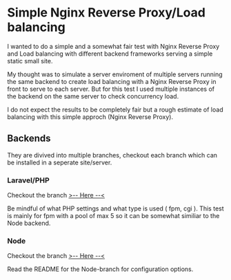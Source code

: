 # Simple Nginx Reverse Proxy/Load balancing

I wanted to do a simple and a somewhat fair test with Nginx Reverse Proxy and Load balancing with different backend frameworks serving a simple static small site.

My thought was to simulate a server enviroment of multiple servers running the same backend to create load balancing with a Nginx Reverse Proxy in front to serve to each
server. But for this test I used multiple instances of the backend on the same server to check concurrency load.

I do not expect the results to be completely fair but a rough estimate of load balancing with this simple approch (Nginx Reverse Proxy).

## Backends

They are divived into multiple branches, checkout each branch which can be installed in a seperate site/server.

### Laravel/PHP

Checkout the branch [>-- Here --<](https://github.com/fredrikspannar/nginx-simple-loadtest/tree/backend-laravel)

Be mindful of what PHP settings and what type is used ( fpm, cgi ). This test is mainly for fpm with a pool of max 5 so
it can be somewhat similiar to the Node backend.

### Node

Checkout the branch [>-- Here --<](https://github.com/fredrikspannar/nginx-simple-loadtest/tree/backend-node)

Read the README for the Node-branch for configuration options.